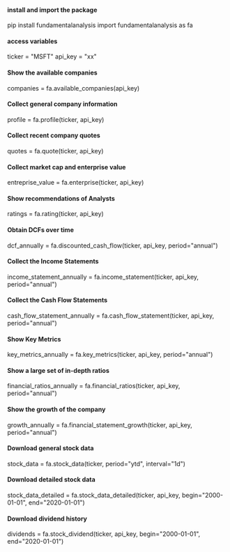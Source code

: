 #### install and import the package
pip install fundamentalanalysis
import fundamentalanalysis as fa

#### access variables
ticker = "MSFT"
api_key = "xx"

#### Show the available companies
companies = fa.available_companies(api_key)

#### Collect general company information
profile = fa.profile(ticker, api_key)

#### Collect recent company quotes
quotes = fa.quote(ticker, api_key)

#### Collect market cap and enterprise value
entreprise_value = fa.enterprise(ticker, api_key)

#### Show recommendations of Analysts
ratings = fa.rating(ticker, api_key)

#### Obtain DCFs over time
dcf_annually = fa.discounted_cash_flow(ticker, api_key, period="annual")

#### Collect the Income Statements
income_statement_annually = fa.income_statement(ticker, api_key, period="annual")

#### Collect the Cash Flow Statements
cash_flow_statement_annually = fa.cash_flow_statement(ticker, api_key, period="annual")

#### Show Key Metrics
key_metrics_annually = fa.key_metrics(ticker, api_key, period="annual")

#### Show a large set of in-depth ratios
financial_ratios_annually = fa.financial_ratios(ticker, api_key, period="annual")

#### Show the growth of the company
growth_annually = fa.financial_statement_growth(ticker, api_key, period="annual")

#### Download general stock data
stock_data = fa.stock_data(ticker, period="ytd", interval="1d")

#### Download detailed stock data
stock_data_detailed = fa.stock_data_detailed(ticker, api_key, begin="2000-01-01", end="2020-01-01")

#### Download dividend history
dividends = fa.stock_dividend(ticker, api_key, begin="2000-01-01", end="2020-01-01")
